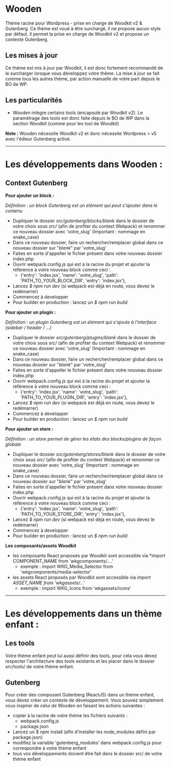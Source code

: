 # Wooden

Thème racine pour Wordpress - prise en charge de Woodkit v2 & Gutenberg.
Ce thème est voué à être surchargé, il ne propose aucun style par défaut. Il permet la prise en charge de Woodkit v2 et propose un contexte Gutenberg.

## Les mises à jour

Ce thème est mis à jour par Woodkit, il est donc fortement recommandé de le surcharger lorsque vous développez votre thème.
La mise à jour se fait comme tous les autres thème, par action manuelle de votre part depuis le BO de WP.

## Les particularités

* Wooden intègre certains tools (encapsulé par Woodkit v2). Le paramétrage des tools est donc faite depuis le BO de WP dans la section Woodkit (comme pour les tool de Woodkit)

**Note :** Wooden nécessite Woodkit v2 et donc nécessite Wordpress > v5 avec l'édieur Gutenberg activé.
  
------------------------------------------------------------------------------------------------------------------------
# Les développements dans Wooden : 

## Context Gutenberg

**Pour ajouter un block :**

*Définition : un block Gutenberg est un élément qui peut s'ajouter dans le contenu*

* Dupliquer le dossier *src/gutenberg/blocks/_blank_* dans le dossier de votre choix sous *src/* (afin de profiter du context Webpack) et renommer ce nouveau dossier avec 'votre_slug' (Important : nommage en snake_case)
* Dans ce nouveau dossier, faire un rechercher/remplacer global dans ce nouveau dossier sur "_blank_" par 'votre_slug'
* Faites en sorte d'appeller le fichier présent dans votre nouveau dossier index.php
* Ouvrir webpack.config.js qui est à la racine du projet et ajouter la référence à votre nouveau block comme ceci : 
  * {'entry': 'index.jsx', 'name': 'votre_slug', 'path': 'PATH_TO_YOUR_BLOCK_DIR', 'entry': 'index.jsx'},
* Lancez *$ npm run dev* (si webpack est déjà en route, vous devez le redémarrer)
* Commencez à developper
* Pour builder en production : lancez un *$ npm run build*

**Pour ajouter un plugin :**

*Définition : un plugin Gutenberg est un élément qui s'ajoute à l'interface (sidebar / header / ...)*

* Dupliquer le dossier *src/gutenberg/plugins/_blank_* dans le dossier de votre choix sous *src/* (afin de profiter du context Webpack) et renommer ce nouveau dossier avec 'votre_slug' (Important : nommage en snake_case)
* Dans ce nouveau dossier, faire un rechercher/remplacer global dans ce nouveau dossier sur "_blank_" par 'votre_slug'
* Faites en sorte d'appeller le fichier présent dans votre nouveau dossier index.php
* Ouvrir webpack.config.js qui est à la racine du projet et ajouter la référence à votre nouveau block comme ceci : 
  * {'entry': 'index.jsx', 'name': 'votre_slug', 'path': 'PATH_TO_YOUR_PLUGIN_DIR', 'entry': 'index.jsx'},
* Lancez *$ npm run dev* (si webpack est déjà en route, vous devez le redémarrer)
* Commencez à developper
* Pour builder en production : lancez un *$ npm run build*

**Pour ajouter un store :**

*Définition : un store permet de gérer les états des blocks/plugins de façon globale*

* Dupliquer le dossier *src/gutenberg/stores/_blank_* dans le dossier de votre choix sous *src/* (afin de profiter du context Webpack) et renommer ce nouveau dossier avec 'votre_slug' (Important : nommage en snake_case)
* Dans ce nouveau dossier, faire un rechercher/remplacer global dans ce nouveau dossier sur "_blank_" par 'votre_slug'
* Faites en sorte d'appeller le fichier présent dans votre nouveau dossier index.php
* Ouvrir webpack.config.js qui est à la racine du projet et ajouter la référence à votre nouveau block comme ceci : 
  * {'entry': 'index.jsx', 'name': 'votre_slug', 'path': 'PATH_TO_YOUR_STORE_DIR', 'entry': 'index.jsx'},
* Lancez *$ npm run dev* (si webpack est déjà en route, vous devez le redémarrer)
* Commencez à developper
* Pour builder en production : lancez un *$ npm run build*

**Les composants/assets Woodkit**

* les composants React proposés par Woodkit sont accessible via *import COMPONENT_NAME from 'wkgcomponents/....'
  * exemple : import WKG_Media_Selector from 'wkgcomponents/media-selector'
* les assets React proposés par Woodkit sont accessible via *import ASSET_NAME  from 'wkgassets/...'*
  * exemple : import WKG_Icons from 'wkgassets/icons'

------------------------------------------------------------------------------------------------------------------------
# Les développements dans un thème enfant : 

## Les tools

Votre thème enfant peut lui aussi définir des tools, pour cela vous devez respecter l'architecture des tools existants et les placer dans le dossier src/tools/ de votre thème enfant.

## Gutenberg

Pour créer des composant Gutenberg (ReactJS) dans un thème enfant, vous devez créer un contexte de développement. Vous pouvez simplement vous inspirer de celui de Wooden en faisant les actions suivantes : 
* copier à la racine de votre thème les fichiers suivants : 
  * webpack.config.js
  * package.json
* Lancez un $ npm install (afin d'installer les node_modules défini par package.json)
* modifiez la variable 'gutenberg_modules' dans webpack.config.js pour correspondre à votre thème enfant
* tous vos développements doivent être fait dans le dossier src/ de votre thème enfant

